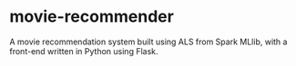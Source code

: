 # movie-recommender
A movie recommendation system built using ALS from Spark MLlib, with a front-end written in Python using Flask.
